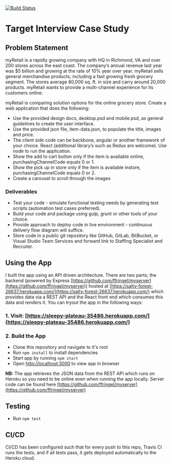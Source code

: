 [![Build Status](https://travis-ci.org/ffringel/myretail.svg?branch=master)](https://travis-ci.org/ffringel/myretail)

# Target Interview Case Study

## Problem Statement

myRetail is a rapidly growing company with HQ in Richmond, VA and over 200 stores across the east coast. The company’s annual revenue last year was \$5 billion and growing at the rate of 10% year over year. myRetail sells general merchandise products, including a fast growing fresh grocery segment. The stores average 80,000 sq. ft. in size and carry around 20,000 products. myRetail wants to provide a multi-channel experience for its customers online.

myRetail is comparing solution options for the online grocery store. Create a web application that does the following:

- Use the provided design docs, desktop.psd and mobile.psd, as general guidelines to create the user interface.
- Use the provided json file, item-data.json, to populate the title, images and price.
- The client side code can be backbone, angular or another framework of your choice. React (additional library’s such as Redux are welcome). Use node to run the application.
- Show the add to cart button only if the item is available online, purchasingChannelCode equals 0 or 1.
- Show the pick up in store only if the item is available instore, purchasingChannelCode equals 0 or 2.
- Create a carousel to scroll through the images

### Deliverables

- Test your code - simulate functional testing needs by generating test scripts (automation test cases preferred).
- Build your code and package using gulp, grunt or other tools of your choice.
- Provide approach to deploy code in live environment - continuous delivery flow diagram will suffice.
- Store code in a public git repository like GitHub, GitLab, BitBucket, or Visual Studio Team Services and forward link to Staffing Specialist and Recruiter.

## Using the App

I built the app using an API driven architecture. There are two parts; the backend (powered by Express [https://github.com/ffringel/myserver](https://github.com/ffringel/myserver)) hosted at [https://salty-forest-26637.herokuapp.com/](https://salty-forest-26637.herokuapp.com/) which provides data via a REST API and the React front end which consumes this data and renders it. You can tryout the app in the following ways:

### 1. Visit: [https://sleepy-plateau-35486.herokuapp.com/](https://sleepy-plateau-35486.herokuapp.com/)

###  2. Build the App

- Clone this repository and navigate to it's root
- Run `npm install` to install dependencies
- Start app by running `npm start`
- Open [http://localhost:3000](http://localhost:3000) to view app in browser

**NB:** The app retrieves the JSON data from the REST API which runs on Heroku so you need to be online even when running the app locally. Server  code can be found here [https://github.com/ffringel/myserver](https://github.com/ffringel/myserver)

## Testing

- Run `npm test`

## CI/CD

CI/CD has been configured such that for every push to this repo, Travis CI runs the tests, and if all tests pass, it gets deployed automatically to the Heroku cloud.
